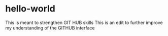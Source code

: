 # hello-world
This is meant to strengthen GIT HUB skills
This is an edit to further improve my understanding of the GITHUB interface
